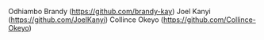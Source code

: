 Odhiambo Brandy (https://github.com/brandy-kay)
Joel Kanyi (https://github.com/JoelKanyi)
Collince Okeyo (https://github.com/Collince-Okeyo)
